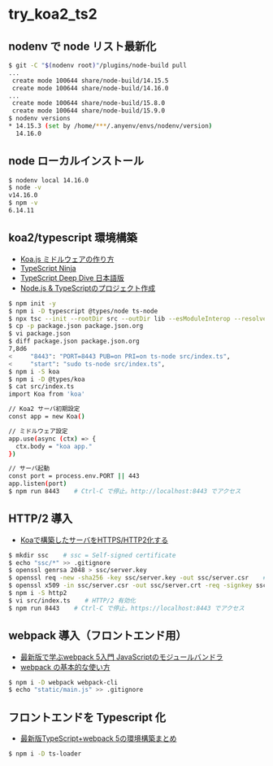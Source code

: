 # try_koa2_ts2

## nodenv で node リスト最新化

```bash
$ git -C "$(nodenv root)"/plugins/node-build pull
...
 create mode 100644 share/node-build/14.15.5
 create mode 100644 share/node-build/14.16.0
...
 create mode 100644 share/node-build/15.8.0
 create mode 100644 share/node-build/15.9.0
$ nodenv versions
* 14.15.3 (set by /home/***/.anyenv/envs/nodenv/version)
  14.16.0
```

## node ローカルインストール

```bash
$ nodenv local 14.16.0
$ node -v
v14.16.0
$ npm -v
6.14.11
```

## koa2/typescript 環境構築

- [Koa.js ミドルウェアの作り方](https://qiita.com/kei-nakoshi/items/904c46faff621c1be674)
- [TypeScript Ninja](http://typescript.ninja/typescript-in-definitelyland/index.html)
- [TypeScript Deep Dive 日本語版](https://typescript-jp.gitbook.io/deep-dive/)
- [Node.js & TypeScriptのプロジェクト作成](https://typescript-jp.gitbook.io/deep-dive/nodejs)

```bash
$ npm init -y
$ npm i -D typescript @types/node ts-node
$ npx tsc --init --rootDir src --outDir lib --esModuleInterop --resolveJsonModule --lib es6,dom --module commonjs
$ cp -p package.json package.json.org
$ vi package.json
$ diff package.json package.json.org 
7,8d6
<     "8443": "PORT=8443 PUB=on PRI=on ts-node src/index.ts",
<     "start": "sudo ts-node src/index.ts",
$ npm i -S koa
$ npm i -D @types/koa
$ cat src/index.ts
import Koa from 'koa'

// Koa2 サーバ初期設定
const app = new Koa()

// ミドルウェア設定
app.use(async (ctx) => {
  ctx.body = "koa app."
})

// サーバ起動
const port = process.env.PORT || 443
app.listen(port)
$ npm run 8443    # Ctrl-C で停止。http://localhost:8443 でアクセス
```

## HTTP/2 導入

- [Koaで構築したサーバをHTTPS/HTTP2化する](https://qiita.com/y_fujieda/items/9998f28e702dc7c84473)

```bash
$ mkdir ssc    # ssc = Self-signed certificate
$ echo "ssc/*" >> .gitignore
$ openssl genrsa 2048 > ssc/server.key
$ openssl req -new -sha256 -key ssc/server.key -out ssc/server.csr    # 全て Enter 押下
$ openssl x509 -in ssc/server.csr -out ssc/server.crt -req -signkey ssc/server.key -sha256 -days 3650
$ npm i -S http2
$ vi src/index.ts    # HTTP/2 有効化
$ npm run 8443    # Ctrl-C で停止。https://localhost:8443 でアクセス
```

## webpack 導入（フロントエンド用）

- [最新版で学ぶwebpack 5入門 JavaScriptのモジュールバンドラ](https://ics.media/entry/12140/)
- [webpack の基本的な使い方](https://www.webdesignleaves.com/pr/jquery/webpack_basic_01.html)

```bash
$ npm i -D webpack webpack-cli
$ echo "static/main.js" >> .gitignore
```

## フロントエンドを Typescript 化

- [最新版TypeScript+webpack 5の環境構築まとめ](https://ics.media/entry/16329/)

```bash
$ npm i -D ts-loader
```
